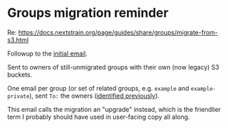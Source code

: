 # Groups migration reminder

Re: <https://docs.nextstrain.org/page/guides/share/groups/migrate-from-s3.html>

Followup to the [initial email](../../sent/2022-11-07-groups-migration/).

Sent to owners of still-unmigrated groups with their own (now legacy) S3 buckets.

One email per group (or set of related groups, e.g. `example` and
`example-private`), sent `To:` the owners ([identified
previously](https://github.com/nextstrain/groups-migration/tree/main/owner-identification)).

This email calls the migration an "upgrade" instead, which is the friendlier
term I probably should have used in user-facing copy all along.
